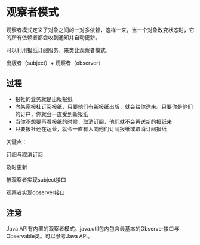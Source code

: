 # 观察者模式

观察者模式定义了对象之间的一对多依赖，这样一来，当一个对象改变状态时，它的所有依赖者都会收到通知并自动更新。

可以利用报纸订阅服务，来类比观察者模式。

出版者（subject）+ 观察者（observer）

## 过程

* 报社的业务就是出版报纸
* 向某家报社订阅报纸，只要他们有新报纸出版，就会给你送来。只要你是他们的订户，你就会一直受到新报纸
* 当你不想要再看报纸的时候，取消订阅，他们就不会再送新的报纸来
* 只要报社还在运营，就会一直有人向他们订阅报纸或取消订阅报纸


关键点：

订阅与取消订阅

及时更新


被观察者实现subject接口

观察者实现observer接口


## 注意

Java API有内置的观察者模式。java.util包内包含最基本的Observer接口与Observable类。可以参考Java API。

